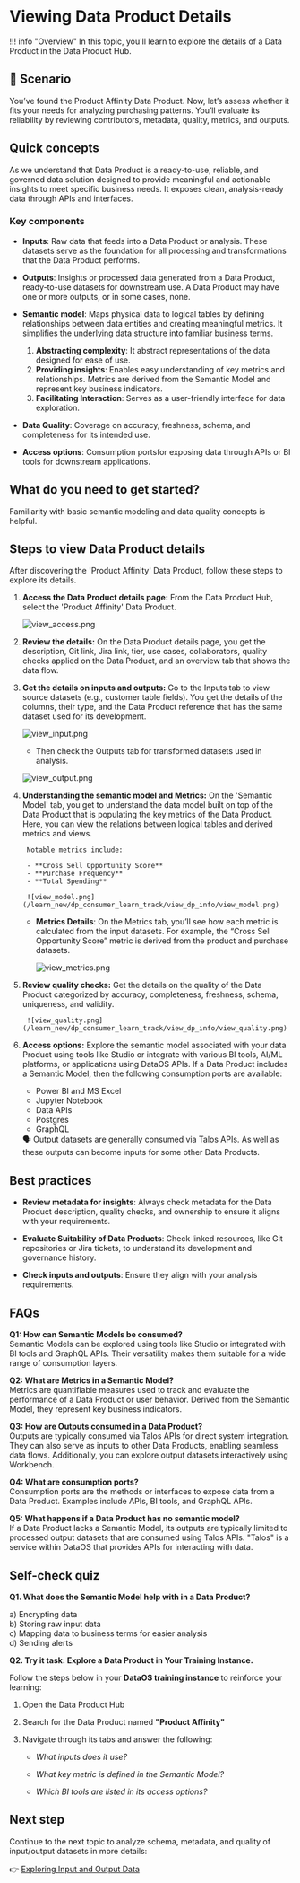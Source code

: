 # Viewing Data Product Details

!!! info "Overview"
    In this topic, you'll learn to explore the details of a Data Product in the Data Product Hub.

## 📘 Scenario

You’ve found the Product Affinity Data Product. Now, let’s assess whether it fits your needs for analyzing purchasing patterns. You’ll evaluate its reliability by reviewing contributors, metadata, quality, metrics, and outputs.

## Quick concepts


As we understand that Data Product is a ready-to-use, reliable, and governed data solution designed to provide meaningful and actionable insights to meet specific business needs. It exposes clean, analysis-ready data through APIs and interfaces.

### **Key components**

- **Inputs**: Raw data that feeds into a Data Product or analysis. These datasets serve as the foundation for all processing and transformations that the Data Product performs.

- **Outputs**: Insights or processed data generated from a Data Product, ready-to-use datasets for downstream use. A Data Product may have one or more outputs, or in some cases, none. 

- **Semantic model**: Maps physical data to logical tables by defining relationships between data entities and creating meaningful metrics. It simplifies the underlying data structure into familiar business terms.

    1. **Abstracting complexity**:  It abstract representations of the data designed for ease of use.
    2. **Providing insights**: Enables easy understanding of key metrics and relationships. Metrics are  derived from the Semantic Model and represent key business indicators.
    3. **Facilitating Interaction**: Serves as a user-friendly interface for data exploration.

- **Data Quality**: Coverage on accuracy, freshness, schema, and completeness for its intended use.

- **Access options**: Consumption portsfor exposing data through APIs or BI tools for downstream applications.

## What do you need to get started?

Familiarity with basic semantic modeling and data quality concepts is helpful.

## Steps to view Data Product details

After discovering the 'Product Affinity' Data Product, follow these steps to explore its details.

1. **Access the Data Product details page:** From the Data Product Hub, select the 'Product Affinity' Data Product.
    
    ![view_access.png](/learn_new/dp_consumer_learn_track/view_dp_info/view_access.png)
    
2. **Review the details:** On the Data Product details page, you get the description, Git link, Jira link, tier, use cases, collaborators, quality checks applied on the Data Product, and an overview tab that shows the data flow.

3. **Get the details on inputs and outputs:** Go to the Inputs tab to view source datasets (e.g., customer table fields). You get the details of the columns, their type, and the Data Product reference that has the same dataset used for its development.
    
    ![view_input.png](/learn_new/dp_consumer_learn_track/view_dp_info/view_input.png)
    
    - Then check the Outputs tab for transformed datasets used in analysis.
    
    ![view_output.png](/learn_new/dp_consumer_learn_track/view_dp_info/view_output.png)
    
4. **Understanding the semantic model and Metrics:** On the 'Semantic Model' tab, you get to understand the data model built on top of the Data Product that is populating the key metrics of the Data Product. Here, you can view the relations between logical tables and derived metrics and views.
        
        Notable metrics include:
        
        - **Cross Sell Opportunity Score**
        - **Purchase Frequency**
        - **Total Spending**
        
        ![view_model.png](/learn_new/dp_consumer_learn_track/view_dp_info/view_model.png)
        
    - **Metrics Details**: On the Metrics tab, you’ll see how each metric is calculated from the input datasets. For example, the “Cross Sell Opportunity Score” metric is derived from the product and purchase datasets.
    
        ![view_metrics.png](/learn_new/dp_consumer_learn_track/view_dp_info/view_metrics.png)
        
5. **Review quality checks:** Get the details on the quality of the Data Product categorized by accuracy, completeness, freshness, schema, uniqueness, and validity.
        
        ![view_quality.png](/learn_new/dp_consumer_learn_track/view_dp_info/view_quality.png)
        
6. **Access options:** Explore the semantic model associated with your data Product using tools like Studio or integrate with various BI tools, AI/ML platforms, or applications using DataOS APIs. If a Data Product includes a Semantic Model, then the following consumption ports are available:

    - Power BI and MS Excel
    - Jupyter Notebook
    - Data APIs
    - Postgres
    - GraphQL

    <aside class="callout">
    🗣 Output datasets are generally consumed via Talos APIs. As well as these outputs can become inputs for some other Data Products.
    </aside>


## Best practices

- **Review metadata for insights**: Always check metadata for the Data Product description, quality checks, and ownership to ensure it aligns with your requirements.

- **Evaluate Suitability of Data Products**: Check linked resources, like Git repositories or Jira tickets, to understand its development and governance history.

- **Check inputs and outputs**: Ensure they align with your analysis requirements.

## FAQs

**Q1: How can Semantic Models be consumed?**  
Semantic Models can be explored using tools like Studio or integrated with BI tools and GraphQL APIs. Their versatility makes them suitable for a wide range of consumption layers.

**Q2: What are Metrics in a Semantic Model?**  
Metrics are quantifiable measures used to track and evaluate the performance of a Data Product or user behavior. Derived from the Semantic Model, they represent key business indicators.

**Q3: How are Outputs consumed in a Data Product?**  
Outputs are typically consumed via Talos APIs for direct system integration. They can also serve as inputs to other Data Products, enabling seamless data flows. Additionally, you can explore output datasets interactively using Workbench.

**Q4: What are consumption ports?**  
Consumption ports are the methods or interfaces to expose data from a Data Product. Examples include APIs, BI tools, and GraphQL APIs.

**Q5: What happens if a Data Product has no semantic model?**  
If a Data Product lacks a Semantic Model, its outputs are typically limited to processed output datasets that are consumed using Talos APIs. "Talos" is a service within DataOS that provides APIs for interacting with data.

## Self-check quiz

**Q1. What does the Semantic Model help with in a Data Product?**

a) Encrypting data<br>
b) Storing raw input data<br>
c) Mapping data to business terms for easier analysis<br>
d) Sending alerts<br>

**Q2. Try it task: Explore a Data Product in Your Training Instance.**

Follow the steps below in your **DataOS training instance** to reinforce your learning:

1. Open the Data Product Hub
2. Search for the Data Product named **"Product Affinity"**
3. Navigate through its tabs and answer the following:

    - *What inputs does it use?* 
  
    - *What key metric is defined in the Semantic Model?*  
  
    - *Which BI tools are listed in its access options?*  
  

## Next step

Continue to the next topic to analyze schema, metadata, and quality of input/output datasets in more details:

👉 [Exploring Input and Output Data](/learn_new/dp_consumer_learn_track/eval_io_datasets/)